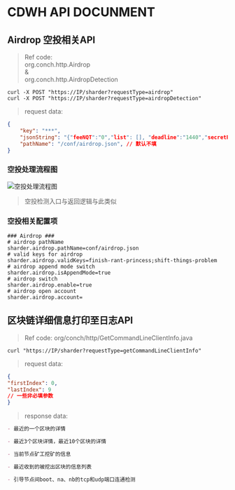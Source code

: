 # CDWH API DOCUNMENT

## Airdrop 空投相关API
> Ref code:<br> org.conch.http.Airdrop <br> & <br> org.conch.http.AirdropDetection

```shell
curl -X POST "https://IP/sharder?requestType=airdrop"
curl -X POST "https://IP/sharder?requestType=airdropDetection"
```
> request data:

```json
{
    "key": "***",
    "jsonString": "{"feeNQT":"0","list": [], "deadline":"1440","secretPhrase":""}", // 选填
    "pathName": "/conf/airdrop.json", // 默认不填
}
```
### 空投处理流程图
![空投处理流程图](https://s1.ax1x.com/2020/11/02/BDHMWT.png)
> 空投检测入口与返回逻辑与此类似

### 空投相关配置项

```properties
### Airdrop ###
# airdrop pathName
sharder.airdrop.pathName=conf/airdrop.json
# valid keys for airdrop
sharder.airdrop.validKeys=finish-rant-princess;shift-things-problem
# airdrop append mode switch
sharder.airdrop.isAppendMode=true
# airdrop switch
sharder.airdrop.enable=true
# airdrop open account 
sharder.airdrop.account=
```

## 区块链详细信息打印至日志API
> Ref code: org/conch/http/GetCommandLineClientInfo.java

```shell
curl "https://IP/sharder?requestType=getCommandLineClientInfo"
```
> request data:

```json
{
"firstIndex": 0, 
"lastIndex": 9
// 一些非必填参数
}
```

> response data:

```markdown
- 最近的一个区块的详情

- 最近3个区块详情，最近10个区块的详情

- 当前节点矿工挖矿的信息

- 最近收到的被挖出区块的信息列表

- 引导节点间boot、na、nb的tcp和udp端口连通检测
```